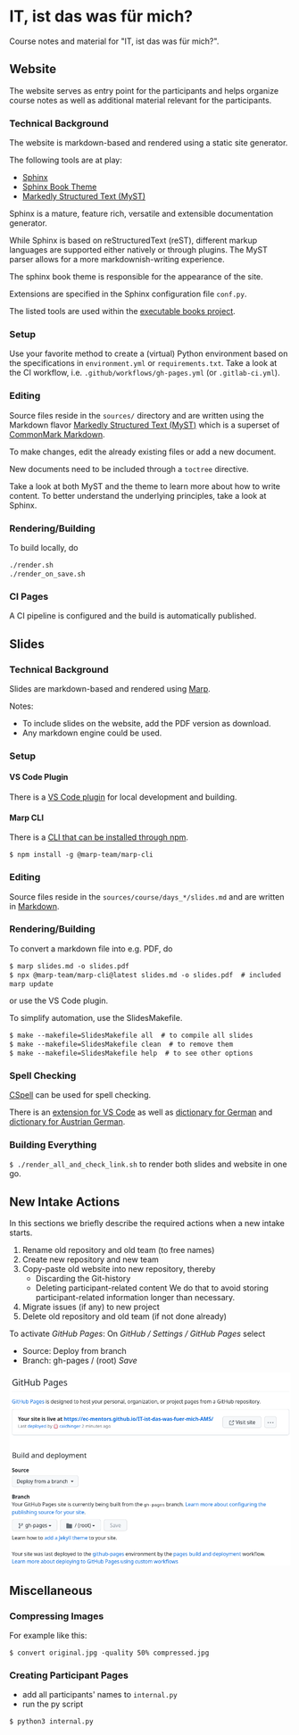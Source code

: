 # IT, ist das was für mich?

Course notes and material for "IT, ist das was für mich?".

## Website

The website serves as entry point for the participants and
helps organize course notes as well as additional material
relevant for the participants.

### Technical Background

The website is markdown-based and rendered using a static site generator.

The following tools are at play:

* [Sphinx](https://www.sphinx-doc.org/)
* [Sphinx Book Theme](https://sphinx-book-theme.readthedocs.io/)
* [Markedly Structured Text (MyST)](https://myst-parser.readthedocs.io/)

Sphinx is a mature, feature rich, versatile and extensible documentation generator.

While Sphinx is based on reStructuredText (reST), different markup languages are
supported either natively or through plugins.
The MyST parser allows for a more markdownish-writing experience.

The sphinx book theme is responsible for the appearance of the site.

Extensions are specified in the Sphinx configuration file `conf.py`.

The listed tools are used within the [executable books project](https://github.com/executablebooks).

### Setup

Use your favorite method to create a (virtual) Python environment
based on the specifications in `environment.yml` or `requirements.txt`.
Take a look at the CI workflow, i.e. `.github/workflows/gh-pages.yml` (or `.gitlab-ci.yml`).

### Editing

Source files reside in the `sources/` directory and are written using the
Markdown flavor [Markedly Structured Text (MyST)](https://myst-parser.readthedocs.io/en/latest/)
which is a superset of [CommonMark Markdown](https://commonmark.org/).

To make changes, edit the already existing files or add a new document.

New documents need to be included through a `toctree` directive.

Take a look at both MyST and the theme to learn more about how to write content.
To better understand the underlying principles, take a look at Sphinx.

### Rendering/Building

To build locally, do

```console
./render.sh
./render_on_save.sh
```

### CI Pages

A CI pipeline is configured and the build is automatically published.

## Slides

### Technical Background

Slides are markdown-based and rendered using [Marp](https://marp.app/).

Notes:

* To include slides on the website, add the PDF version as download.
* Any markdown engine could be used.

### Setup

#### VS Code Plugin

There is a [VS Code plugin](https://marketplace.visualstudio.com/items?itemName=marp-team.marp-vscode)
for local development and building.

#### Marp CLI

There is a [CLI that can be installed through npm](https://www.npmjs.com/package/@marp-team/marp-cli).

```console
$ npm install -g @marp-team/marp-cli
```

### Editing

Source files reside in the `sources/course/days_*/slides.md` and are written in
[Markdown](https://marpit.marp.app/markdown).

### Rendering/Building

To convert a markdown file into e.g. PDF, do

```console
$ marp slides.md -o slides.pdf
$ npx @marp-team/marp-cli@latest slides.md -o slides.pdf  # included marp update
```

or use the VS Code plugin.

To simplify automation, use the SlidesMakefile.

```console
$ make --makefile=SlidesMakefile all  # to compile all slides
$ make --makefile=SlidesMakefile clean  # to remove them
$ make --makefile=SlidesMakefile help  # to see other options
```

### Spell Checking

[CSpell](https://cspell.org/) can be used for spell checking.

There is an
[extension for VS Code](https://marketplace.visualstudio.com/items?itemName=streetsidesoftware.code-spell-checker)
as well as
[dictionary for German](https://marketplace.visualstudio.com/items?itemName=streetsidesoftware.code-spell-checker-german)
and
[dictionary for Austrian German](https://marketplace.visualstudio.com/items?itemName=streetsidesoftware.code-spell-checker-austrian-german).

### Building Everything

`$ ./render_all_and_check_link.sh` to render both slides and website in one go.

## New Intake Actions

In this sections we briefly describe the required actions when a new intake
starts.

1. Rename old repository and old team (to free names)
1. Create new repository and new team
1. Copy-paste old website into new repository, thereby
   * Discarding the Git-history
   * Deleting participant-related content
   We do that to avoid storing participant-related information
   longer than necessary.
1. Migrate issues (if any) to new project
1. Delete old repository and old team (if not done already)

To activate *GitHub Pages*:
On *GitHub / Settings / GitHub Pages* select

* Source: Deploy from branch
* Branch: gh-pages / (root) *Save*

![GitHub Repo Settings / Pages](.github/workflows/gh-pages-settings-screenshot.png)

## Miscellaneous

### Compressing Images

For example like this:

```console
$ convert original.jpg -quality 50% compressed.jpg
```

### Creating Participant Pages

* add all participants' names to ```internal.py```
* run the py script

```console
$ python3 internal.py
```
